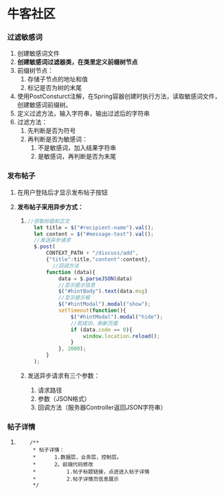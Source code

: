# 牛客社区

### 过滤敏感词

1. 创建敏感词文件
2. **创建敏感词过滤器类，在类里定义前缀树节点**
3. 前缀树节点：
   1. 存储子节点的地址和值
   2. 标记是否为树的末尾
4. 使用PostConsturct注解，在Spring容器创建时执行方法，读取敏感词文件，创建敏感词前缀树。
5. 定义过滤方法，输入字符串，输出过滤后的字符串
6. 过滤方法：
   1. 先判断是否为符号
   2. 再判断是否为敏感词：
      1. 不是敏感词，加入结果字符串
      2. 是敏感词，再判断是否为末尾

### 发布帖子

1. 在用户登陆后才显示发布帖子按钮

2. **发布帖子采用异步方式：**

   1. ```javascript
      //获取标题和正文
      	let title = $("#recipient-name").val();
      	let content = $("#message-text").val();
      	//发送异步请求
      	$.post(
      		CONTEXT_PATH + "/discuss/add",
      		{"title":title,"content":content},
              //回调方法
      		function (data){
      			data = $.parseJSON(data)
      			//显示提示信息
      			$("#hintBody").text(data.msg)
      			//显示提示框
      			$("#hintModal").modal("show");
      			setTimeout(function(){
      				$("#hintModal").modal("hide");
      				//若成功，刷新页面
      				if (data.code == 0){
      					window.location.reload();
      				}
      			}, 2000);
      		}
      	);
      ```

   2. 发送异步请求有三个参数：

      1. 请求路径
      2. 参数（JSON格式）
      3. 回调方法（服务器Controller返回JSON字符串）

### 帖子详情

1. ```
       /**
        * 帖子详情：
        *      1.数据层，业务层，控制层。
        *      2。前端代码修改
        *          1.帖子标题链接，点进进入帖子详情
        *          2.帖子详情页信息展示
        */
   ```

   